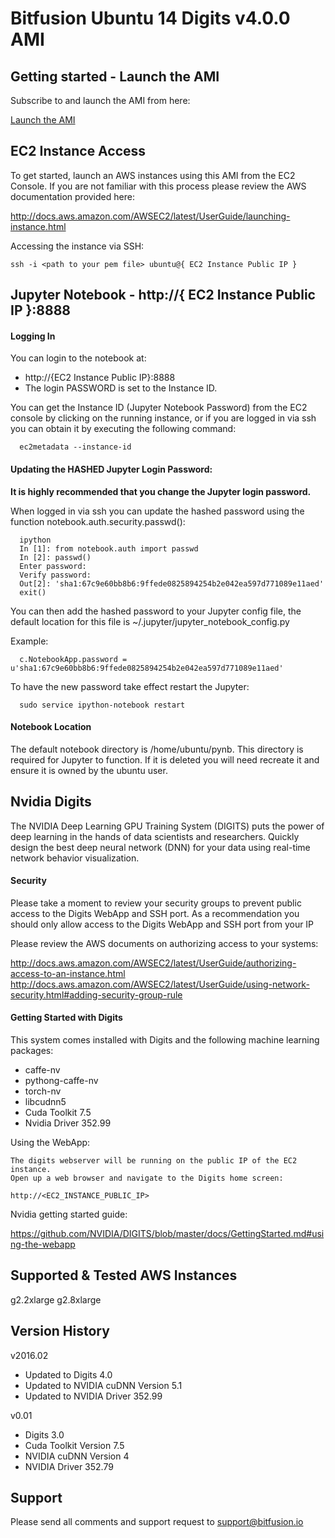 Bitfusion Ubuntu 14 Digits v4.0.0 AMI
==============================================================================


Getting started - Launch the AMI
-------------------------------------------------------------------------------

Subscribe to and launch the AMI from here:

[Launch the AMI](https://aws.amazon.com/marketplace/pp/B01DCKFASQ)


EC2 Instance Access
-------------------------------------------------------------------------------

To get started, launch an AWS instances using this AMI from the EC2
Console. If you are not familiar with this process please review the AWS
documentation provided here:

http://docs.aws.amazon.com/AWSEC2/latest/UserGuide/launching-instance.html

Accessing the instance via SSH:

```
ssh -i <path to your pem file> ubuntu@{ EC2 Instance Public IP }
```

Jupyter Notebook - http://{ EC2 Instance Public IP }:8888
-------------------------------------------------------------------------------

#### Logging In

You can login to the notebook at:

  * http://{EC2 Instance Public IP}:8888
  * The login PASSWORD is set to the Instance ID.

You can get the Instance ID (Jupyter Notebook Password) from the EC2 console by
clicking on the running instance, or if you are logged in via ssh you can obtain
it by executing the following command:

```
  ec2metadata --instance-id
```


#### Updating the HASHED Jupyter Login Password:

**It is highly recommended that you change the Jupyter login password.**

When logged in via ssh you can update the hashed password using the function
notebook.auth.security.passwd():

```
  ipython
  In [1]: from notebook.auth import passwd
  In [2]: passwd()
  Enter password:
  Verify password:
  Out[2]: 'sha1:67c9e60bb8b6:9ffede0825894254b2e042ea597d771089e11aed'
  exit()
```

You can then add the hashed password to your Jupyter config file, the default
location for this file is ~/.jupyter/jupyter_notebook_config.py

Example:

```
  c.NotebookApp.password = u'sha1:67c9e60bb8b6:9ffede0825894254b2e042ea597d771089e11aed'
```

To have the new password take effect restart the Jupyter:

```
  sudo service ipython-notebook restart
```


#### Notebook Location

The default notebook directory is /home/ubuntu/pynb.  This directory is
required for Jupyter to function.  If it is deleted you will need
recreate it and ensure it is owned by the ubuntu user.

## Nvidia Digits

The NVIDIA Deep Learning GPU Training System (DIGITS) puts the power of deep
learning in the hands of data scientists and researchers. Quickly design the
best deep neural network (DNN) for your data using real-time network behavior
visualization.


#### Security

Please take a moment to review your security groups to prevent public
access to the Digits WebApp and SSH port.  As a recommendation you should
only allow access to the Digits WebApp and SSH port from your IP

Please review the AWS documents on authorizing access to your systems:

http://docs.aws.amazon.com/AWSEC2/latest/UserGuide/authorizing-access-to-an-instance.html
http://docs.aws.amazon.com/AWSEC2/latest/UserGuide/using-network-security.html#adding-security-group-rule


#### Getting Started with Digits

This system comes installed with Digits and the following machine learning
packages:

 - caffe-nv
 - pythong-caffe-nv
 - torch-nv
 - libcudnn5
 - Cuda Toolkit 7.5
 - Nvidia Driver 352.99

Using the WebApp:

    The digits webserver will be running on the public IP of the EC2 instance.
    Open up a web browser and navigate to the Digits home screen:

    http://<EC2_INSTANCE_PUBLIC_IP>

Nvidia getting started guide:

https://github.com/NVIDIA/DIGITS/blob/master/docs/GettingStarted.md#using-the-webapp


## Supported & Tested AWS Instances

g2.2xlarge	g2.8xlarge


Version History
-------------------------------------------------------------------------------


v2016.02

 * Updated to Digits 4.0
 * Updated to NVIDIA cuDNN Version 5.1
 * Updated to NVIDIA Driver 352.99


v0.01

 * Digits 3.0
 * Cuda Toolkit Version 7.5
 * NVIDIA cuDNN Version 4
 * NVIDIA Driver 352.79




Support
-------------------------------------------------------------------------------

Please send all comments and support request to support@bitfusion.io

